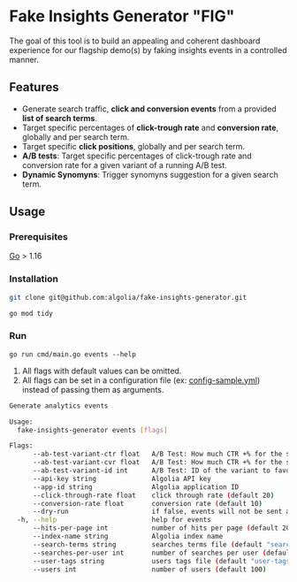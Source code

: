 # Fake Insights Generator "FIG"

The goal of this tool is to build an appealing and coherent dashboard experience for our flagship demo(s) by faking insights events in a controlled manner.

## Features

- Generate search traffic, **click and conversion events** from a provided **list of search terms**.
- Target specific percentages of **click-trough rate** and **conversion rate**, globally and per search term.
- Target specific **click positions**, globally and per search term.
- **A/B tests**: Target specific percentages of click-trough rate and conversion rate for a given variant of a running A/B test.
- **Dynamic Synomyns**: Trigger synomyns suggestion for a given search term.

## Usage

### Prerequisites

[Go](https://golang.org/doc/install) > 1.16

### Installation

```bash
git clone git@github.com:algolia/fake-insights-generator.git
```

```bash
go mod tidy
```

### Run

```
go run cmd/main.go events --help
```

1. All flags with default values can be omitted.
2. All flags can be set in a configuration file (ex: [config-sample.yml](./config-sample.yml)) instead of passing them as arguments.


```bash
Generate analytics events

Usage:
  fake-insights-generator events [flags]

Flags:
      --ab-test-variant-ctr float   A/B Test: How much CTR +% for the selected variant (default 20)
      --ab-test-variant-cvr float   A/B Test: How much CTR +% for the selected variant (default 20)
      --ab-test-variant-id int      A/B Test: ID of the variant to favorize
      --api-key string              Algolia API key
      --app-id string               Algolia application ID
      --click-through-rate float    click through rate (default 20)
      --conversion-rate float       conversion rate (default 10)
      --dry-run                     if false, events will not be sent and analytics will be disabled on search queries
  -h, --help                        help for events
      --hits-per-page int           number of hits per page (default 20)
      --index-name string           Algolia index name
      --search-terms string         searches terms file (default "search-terms.csv")
      --searches-per-user int       number of searches per user (default 5)
      --user-tags string            users tags file (default "user-tags.json")
      --users int                   number of users (default 100)
```


